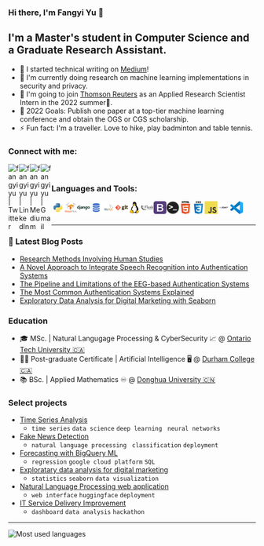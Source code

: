 ### Hi there, I'm Fangyi Yu 👋

## I'm a Master's student in Computer Science and a Graduate Research Assistant.

- 🔭 I started technical writing on [Medium][course]!
- 🌱 I'm currently doing research on machine learning implementations in security and privacy.
- 👯 I'm going to join [Thomson Reuters][company] as an Applied Research Scientist Intern in the 2022 summer🎊.
- 🥅 2022 Goals: Publish one paper at a top-tier machine learning conference and obtain the OGS or CGS scholarship.
- ⚡ Fun fact: I'm a traveller. Love to hike, play badminton and table tennis.


### Connect with me:

[<img align="left" alt="fangyiyu | Twitter" width="22px" src="https://cdn.jsdelivr.net/npm/simple-icons@v3/icons/twitter.svg" />][twitter]
[<img align="left" alt="fangyiyu | LinkedIn" width="22px" src="https://cdn.jsdelivr.net/npm/simple-icons@v3/icons/linkedin.svg" />][linkedin]
[<img align="left" alt="fangyiyu | Medium" width="22px" src="https://cdn.jsdelivr.net/npm/simple-icons@v3/icons/medium.svg" />][medium]
[<img align="left" alt="fangyiyu | Gmail" width="22px" src="https://cdn.jsdelivr.net/npm/simple-icons@v3/icons/gmail.svg" />][gmail]

<br />

### Languages and Tools:
<img align="left" alt="python" width="26px" src="https://raw.githubusercontent.com/github/explore/80688e429a7d4ef2fca1e82350fe8e3517d3494d/topics/python/python.png" />
<img align="left" alt="tensorflow" width="26px" src="https://raw.githubusercontent.com/github/explore/80688e429a7d4ef2fca1e82350fe8e3517d3494d/topics/tensorflow/tensorflow.png" />
<img align="left" alt="django" width="26px" src="https://raw.githubusercontent.com/github/explore/e94815998e4e0713912fed477a1f346ec04c3da2/topics/django/django.png" />
<img align="left" alt="SQL" width="26px" src="https://raw.githubusercontent.com/github/explore/80688e429a7d4ef2fca1e82350fe8e3517d3494d/topics/sql/sql.png" />
<img align="left" alt="MySQL" width="26px" src="https://raw.githubusercontent.com/github/explore/80688e429a7d4ef2fca1e82350fe8e3517d3494d/topics/mysql/mysql.png" />
<img align="left" alt="Git" width="26px" src="https://raw.githubusercontent.com/github/explore/80688e429a7d4ef2fca1e82350fe8e3517d3494d/topics/git/git.png" />
<img align="left" alt="GitHub" width="26px" src="https://raw.githubusercontent.com/github/explore/78df643247d429f6cc873026c0622819ad797942/topics/linux/linux.png" />
<img align="left" alt="flask" width="26px" src="https://raw.githubusercontent.com/github/explore/80688e429a7d4ef2fca1e82350fe8e3517d3494d/topics/flask/flask.png" />
<img align="left" alt="bootstrap" width="26px" src="https://raw.githubusercontent.com/github/explore/80688e429a7d4ef2fca1e82350fe8e3517d3494d/topics/bootstrap/bootstrap.png" />
<img align="left" alt="Terminal" width="26px" src="https://raw.githubusercontent.com/github/explore/80688e429a7d4ef2fca1e82350fe8e3517d3494d/topics/terminal/terminal.png" />
<img align="left" alt="HTML5" width="26px" src="https://raw.githubusercontent.com/github/explore/80688e429a7d4ef2fca1e82350fe8e3517d3494d/topics/html/html.png" />
<img align="left" alt="CSS3" width="26px" src="https://raw.githubusercontent.com/github/explore/80688e429a7d4ef2fca1e82350fe8e3517d3494d/topics/css/css.png" />
<img align="left" alt="JavaSript" width="26px" src="https://raw.githubusercontent.com/github/explore/80688e429a7d4ef2fca1e82350fe8e3517d3494d/topics/javascript/javascript.png" />
<img align="left" alt="JQuery" width="26px" src="https://raw.githubusercontent.com/github/explore/80688e429a7d4ef2fca1e82350fe8e3517d3494d/topics/jquery/jquery.png" />
<img align="left" alt="Visual Studio Code" width="26px" src="https://raw.githubusercontent.com/github/explore/80688e429a7d4ef2fca1e82350fe8e3517d3494d/topics/visual-studio-code/visual-studio-code.png" />


<br />
<br />

---
### 📕 Latest Blog Posts

<!-- BLOG-POST-LIST:START -->
- [Research Methods Involving Human Studies](https://towardsdatascience.com/research-methods-involving-human-studies-67fedb56df42?source=rss-9114502db0dc------2)
- [A Novel Approach to Integrate Speech Recognition into Authentication Systems](https://towardsdatascience.com/a-novel-approach-to-integrate-speech-recognition-into-authentication-systems-accc02103afe?source=rss-9114502db0dc------2)
- [The Pipeline and Limitations of the EEG-based Authentication Systems](https://towardsdatascience.com/the-pipeline-and-limitations-of-the-eeg-based-authentication-systems-df9f0a05d9ff?source=rss-9114502db0dc------2)
- [The Most Common Authentication Systems Explained](https://towardsdatascience.com/the-most-common-authentication-systems-explained-512cddc432ea?source=rss-9114502db0dc------2)
- [Exploratory Data Analysis for Digital Marketing with Seaborn](https://towardsdatascience.com/exploratory-data-analysis-for-digital-marketing-with-seaborn-11d5f707fcce?source=rss-9114502db0dc------2)
<!-- BLOG-POST-LIST:END -->


### Education

- 🎓 MSc. | Natural Langugage Processing & CyberSecurity 📈 @ [Ontario Tech University :canada:](https://ontariotechu.ca/programs/graduate/science/masters-computer-science/)
- :woman_student: Post-graduate Certificate | Artificial Intelligence :desktop_computer: @ [Durham College :canada:](https://durhamcollege.ca/programs/artificial-intelligence-analysis-design-and-implementation-graduate-certificate)
- :books: BSc. | Applied Mathematics :infinity: @ [Donghua University :cn:](https://scdhu.dhu.edu.cn/)

### Select projects
- [Time Series Analysis](https://towardsdatascience.com/a-thorough-guide-to-time-series-analysis-5439c63bc9c5?sk=ee62bc0f09afe09d258ece1dfd4fe03e)
  - `time series` `data science` `deep learning ` `neural networks`
- [Fake News Detection](https://towardsdatascience.com/how-to-build-a-fake-news-detection-web-app-using-flask-c0cfd1d9c2d4?sk=2a752b0d87c759672664232b33543667)
  - `natural language processing ` `classification` `deployment`
- [Forecasting with BigQuery ML](https://towardsdatascience.com/how-to-forecast-trip-duration-using-bigquery-ml-ef2bf4a52a47?sk=ef219ff4aa1978b480a8e0153600ce71)
  - `regression` `google cloud platform` `SQL`
- [Exploratary data analysis for digital marketing](https://towardsdatascience.com/exploratory-data-analysis-for-digital-marketing-with-seaborn-11d5f707fcce?sk=13a6dd11192756e2f665aff5a871aebf)
  - `statistics` `seaborn` `data visualization`
- [Natural Language Processing web application](https://github.com/fangyiyu/NLP_WebApplication)
  - `web interface` `huggingface` `deployment`
- [IT Service Delivery Improvement](https://github.com/fangyiyu/Data-Questers-CANDEV2022)
  - `dashboard` `data analysis` `hackathon`

---

<img align="left" alt="Most used languages" src="https://github-readme-stats.vercel.app/api/top-langs/?username=fangyiyu&hide=Jupyter Notebook,html&hide_border=true" />


[website]: https://fangyiyu.herokuapp.com/
[course]: https://medium.com/@fangyiyu
[twitter]: https://twitter.com/mlfangyiyu
[linkedin]: https://www.linkedin.com/in/fangyiyu/
[medium]: https://medium.com/@fangyiyu
[company]: https://www.thomsonreuters.com/en/artificial-intelligence.html
[gmail]: mailto:yufangyi@gmail.com
